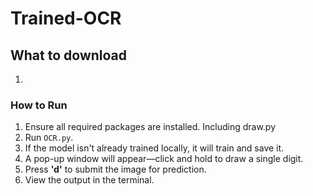 # Trained-OCR

## What to download
1.  

### How to Run

1. Ensure all required packages are installed. Including draw.py  
2. Run `OCR.py`.  
3. If the model isn't already trained locally, it will train and save it.  
4. A pop-up window will appear—click and hold to draw a single digit.  
5. Press **'d'** to submit the image for prediction.  
6. View the output in the terminal.  

